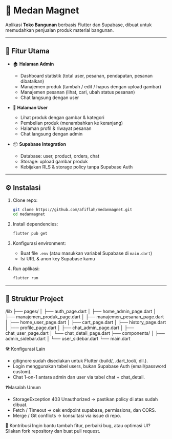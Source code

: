 # 🧲 Medan Magnet

Aplikasi **Toko Bangunan** berbasis Flutter dan Supabase, dibuat untuk memudahkan penjualan produk material bangunan.

---

## 🚀 Fitur Utama

- 🏠 **Halaman Admin**
  - Dashboard statistik (total user, pesanan, pendapatan, pesanan dibatalkan)
  - Manajemen produk (tambah / edit / hapus dengan upload gambar)
  - Manajemen pesanan (lihat, cari, ubah status pesanan)
  - Chat langsung dengan user

- 👤 **Halaman User**
  - Lihat produk dengan gambar & kategori
  - Pembelian produk (menambahkan ke keranjang)
  - Halaman profil & riwayat pesanan
  - Chat langsung dengan admin

- 📦 **Supabase Integration**
  - Database: user, product, orders, chat
  - Storage: upload gambar produk
  - Kebijakan RLS & storage policy tanpa Supabase Auth

---

## ⚙️ Instalasi

1. Clone repo:
    ```bash
    git clone https://github.com/afiflah/medanmagnet.git
    cd medanmagnet
    ```

2. Install dependencies:
    ```bash
    flutter pub get
    ```

3. Konfigurasi environment:
    - Buat file `.env` (atau masukkan variabel Supabase di `main.dart`)
    - Isi URL & anon key Supabase kamu

4. Run aplikasi:
    ```bash
    flutter run
    ```

---

## 📁 Struktur Project

/lib
├── pages/
│ ├── auth_page.dart
│ ├── home_admin_page.dart
│ ├── manajemen_produk_page.dart
│ ├── manajemen_pesanan_page.dart
│ ├── home_user_page.dart
│ ├── cart_page.dart
│ ├── history_page.dart
│ ├── profile_page.dart
│ ├── chat_admin_page.dart
│ ├── chat_user_page.dart
│ └── chat_detail_page.dart
├── components/
│ ├── admin_sidebar.dart
│ └── user_sidebar.dart
└── main.dart

🛠️ Konfigurasi Lain
- gitignore sudah disediakan untuk Flutter (build/, .dart_tool/, dll.).
- Login menggunakan tabel users, bukan Supabase Auth (email/password custom).
- Chat 1-on-1 antara admin dan user via tabel chat + chat_detail.

❓Masalah Umum
- StorageException 403 Unauthorized → pastikan policy di atas sudah dibuat.
- Fetch / Timeout → cek endpoint supabase, permissions, dan CORS.
- Merge / Git conflicts → konsultasi via issue di repo.

🙌 Kontribusi
Ingin bantu tambah fitur, perbaiki bug, atau optimasi UI? Silakan fork repository dan buat pull request.

